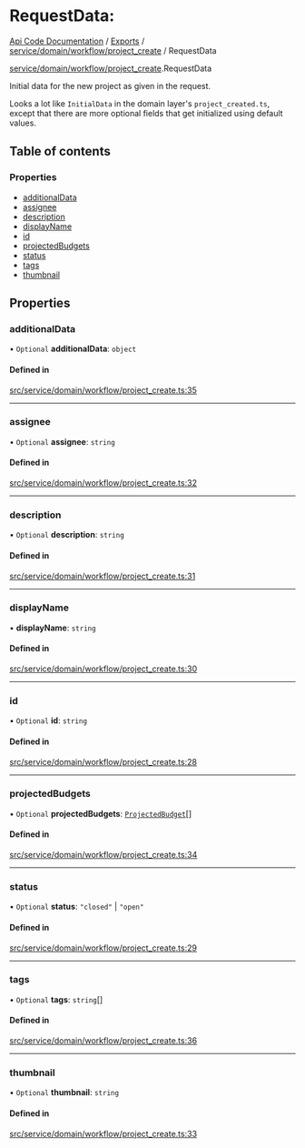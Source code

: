 # RequestData: 
 
[Api Code Documentation](../README.md) / [Exports](../modules.md) / [service/domain/workflow/project\_create](../modules/service_domain_workflow_project_create.md) / RequestData

[service/domain/workflow/project\_create](../modules/service_domain_workflow_project_create.md).RequestData

Initial data for the new project as given in the request.

Looks a lot like `InitialData` in the domain layer's `project_created.ts`, except
that there are more optional fields that get initialized using default values.

## Table of contents

### Properties

- [additionalData](service_domain_workflow_project_create.RequestData.md#additionaldata)
- [assignee](service_domain_workflow_project_create.RequestData.md#assignee)
- [description](service_domain_workflow_project_create.RequestData.md#description)
- [displayName](service_domain_workflow_project_create.RequestData.md#displayname)
- [id](service_domain_workflow_project_create.RequestData.md#id)
- [projectedBudgets](service_domain_workflow_project_create.RequestData.md#projectedbudgets)
- [status](service_domain_workflow_project_create.RequestData.md#status)
- [tags](service_domain_workflow_project_create.RequestData.md#tags)
- [thumbnail](service_domain_workflow_project_create.RequestData.md#thumbnail)

## Properties

### additionalData

• `Optional` **additionalData**: `object`

#### Defined in

[src/service/domain/workflow/project_create.ts:35](https://github.com/openkfw/TruBudget/blob/40b449a/api/src/service/domain/workflow/project_create.ts#L35)

___

### assignee

• `Optional` **assignee**: `string`

#### Defined in

[src/service/domain/workflow/project_create.ts:32](https://github.com/openkfw/TruBudget/blob/40b449a/api/src/service/domain/workflow/project_create.ts#L32)

___

### description

• `Optional` **description**: `string`

#### Defined in

[src/service/domain/workflow/project_create.ts:31](https://github.com/openkfw/TruBudget/blob/40b449a/api/src/service/domain/workflow/project_create.ts#L31)

___

### displayName

• **displayName**: `string`

#### Defined in

[src/service/domain/workflow/project_create.ts:30](https://github.com/openkfw/TruBudget/blob/40b449a/api/src/service/domain/workflow/project_create.ts#L30)

___

### id

• `Optional` **id**: `string`

#### Defined in

[src/service/domain/workflow/project_create.ts:28](https://github.com/openkfw/TruBudget/blob/40b449a/api/src/service/domain/workflow/project_create.ts#L28)

___

### projectedBudgets

• `Optional` **projectedBudgets**: [`ProjectedBudget`](service_domain_workflow_projected_budget.ProjectedBudget.md)[]

#### Defined in

[src/service/domain/workflow/project_create.ts:34](https://github.com/openkfw/TruBudget/blob/40b449a/api/src/service/domain/workflow/project_create.ts#L34)

___

### status

• `Optional` **status**: ``"closed"`` \| ``"open"``

#### Defined in

[src/service/domain/workflow/project_create.ts:29](https://github.com/openkfw/TruBudget/blob/40b449a/api/src/service/domain/workflow/project_create.ts#L29)

___

### tags

• `Optional` **tags**: `string`[]

#### Defined in

[src/service/domain/workflow/project_create.ts:36](https://github.com/openkfw/TruBudget/blob/40b449a/api/src/service/domain/workflow/project_create.ts#L36)

___

### thumbnail

• `Optional` **thumbnail**: `string`

#### Defined in

[src/service/domain/workflow/project_create.ts:33](https://github.com/openkfw/TruBudget/blob/40b449a/api/src/service/domain/workflow/project_create.ts#L33)

